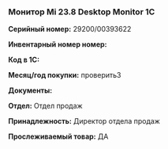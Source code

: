 ### Монитор Mi 23.8 Desktop Monitor 1C</br>

**Серийный номер:** 29200/00393622 </br>

**Инвентарный номер номер:** </br>

**Код в 1С:** </br>

**Месяц/год покупки:** проверить3 </br>

**Документы:** </br>

**Отдел:** Отдел продаж </br>

**Принадлежность:** Директор отдела продаж </br>

**Прослеживаемый товар:** ДА
